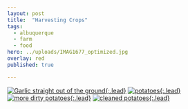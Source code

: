 ```yaml
---
layout: post
title:  "Harvesting Crops"
tags:
  - albuquerque
  - farm
  - food
hero: ../uploads/IMAG1677_optimized.jpg
overlay: red
published: true

---
```


[![Garlic straight out of the ground](../uploads/IMAG1677_optimized.jpg){:.lead}](../uploads/IMAG1677.jpg)
[![potatoes](../uploads/IMAG2002_optimized.jpg){:.lead}](../uploads/IMAG2002.jpg)
[![more dirty potatoes](../uploads/IMAG2125_optimized.jpg){:.lead}](../uploads/IMAG2125.jpg)
[![cleaned potatoes](../uploads/IMAG2126_optimized.jpg){:.lead}](../uploads/IMAG2126.jpg)